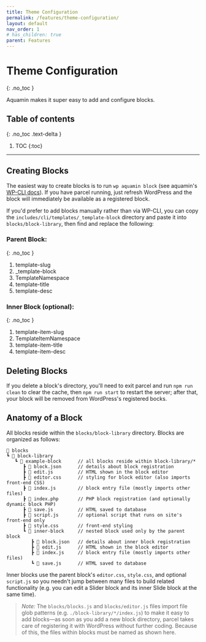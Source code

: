 ```yaml
---
title: Theme Configuration
permalink: /features/theme-configuration/
layout: default
nav_order: 1
# has_children: true
parent: Features
---
```


# Theme Configuration
{: .no_toc }

Aquamin makes it super easy to add and configure blocks.

## Table of contents
{: .no_toc .text-delta }

1. TOC
{:toc}

---

## Creating Blocks

The easiest way to create blocks is to run `wp aquamin block` (see aquamin's [WP-CLI docs](/features/wp-cli/)). If you have parcel running, just refresh WordPress and the block will immediately be available as a registered block.

If you'd prefer to add blocks manually rather than via WP-CLI, you can copy the `includes/cli/templates/_template-block` directory and paste it into `blocks/block-library`, then find and replace the following:

### Parent Block:
{: .no_toc }
1. template-slug
2. _template-block
3. TemplateNamespace
4. template-title
5. template-desc

### Inner Block (optional):
{: .no_toc }
1. template-item-slug
2. TemplateItemNamespace
3. template-item-title
4. template-item-desc

## Deleting Blocks

If you delete a block's directory, you'll need to exit parcel and run `npm run clean` to clear the cache, then `npm run start` to restart the server; after that, your block will be removed from WordPress's registered bocks.

## Anatomy of a Block

All blocks reside within the `blocks/block-library` directory. Blocks are organized as follows:

```
📂 blocks
┗ 📂 block-library
   ┗ 📂 example-block      // all blocks reside within block-library/*
      ┣ 📄 block.json      // details about block registration
      ┣ 📄 edit.js         // HTML shown in the block editor
      ┣ 📄 editor.css      // styling for block editor (also imports front-end CSS)
      ┣ 📄 index.js        // block entry file (mostly imports other files)
      ┣ 📄 index.php       // PHP block registration (and optionally dynamic block PHP)
      ┣ 📄 save.js         // HTML saved to database
      ┣ 📄 script.js       // optional script that runs on site's front-end only
      ┣ 📄 style.css       // front-end styling
      ┗ 📂 inner-block     // nested block used only by the parent block
         ┣ 📄 block.json   // details about inner block registration
         ┣ 📄 edit.js      // HTML shown in the block editor
         ┣ 📄 index.js     // block entry file (mostly imports other files)
         ┗ 📄 save.js      // HTML saved to database
```

Inner blocks use the parent block's `editor.css`, `style.css`, and optional `script.js` so you needn't jump between many files to build related functionality (e.g. you can edit a Slider block and its inner Slide block at the same time).

> _Note:_ The `blocks/blocks.js` and `blocks/editor.js` files import file glob patterns (e.g. `./block-library/*/index.js`) to make it easy to add blocks—as soon as you add a new block directory, parcel takes care of registering it with WordPress without further coding. Because of this, the files within blocks must be named as shown here.